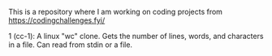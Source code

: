This is a repository where I am working on coding projects from https://codingchallenges.fyi/

1 (cc-1): A linux "wc" clone. Gets the number of lines, words, and characters in a file. Can read from stdin or a file.
